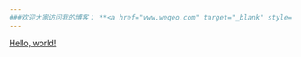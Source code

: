 ```yaml
---
###欢迎大家访问我的博客： **<a href="www.weqeo.com" target="_blank" style="text-decoration: none">键盘侠老魏</a>**
---
```


<a href="http://example.com/" target="_blank">Hello, world!</a>